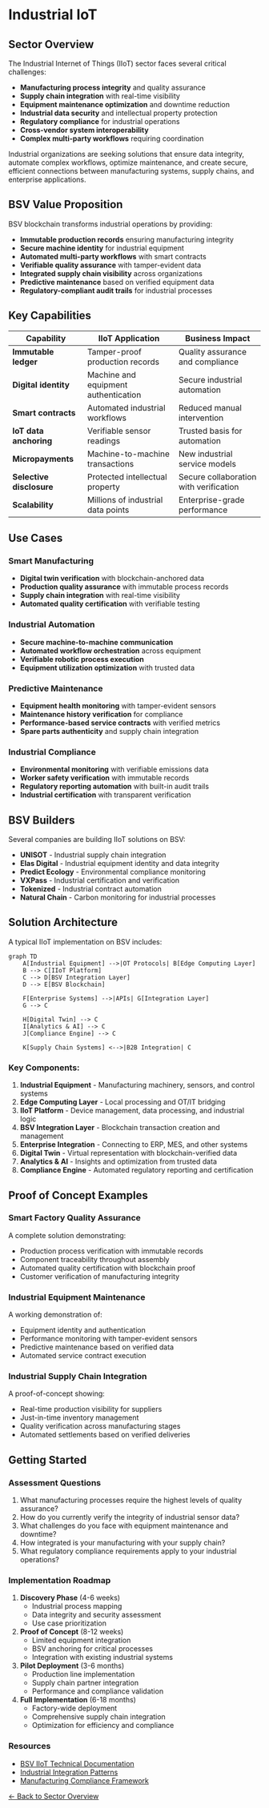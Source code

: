 # Industrial IoT

## Sector Overview

The Industrial Internet of Things (IIoT) sector faces several critical challenges:

* **Manufacturing process integrity** and quality assurance
* **Supply chain integration** with real-time visibility
* **Equipment maintenance optimization** and downtime reduction
* **Industrial data security** and intellectual property protection
* **Regulatory compliance** for industrial operations
* **Cross-vendor system interoperability**
* **Complex multi-party workflows** requiring coordination

Industrial organizations are seeking solutions that ensure data integrity, automate complex workflows, optimize maintenance, and create secure, efficient connections between manufacturing systems, supply chains, and enterprise applications.

## BSV Value Proposition

BSV blockchain transforms industrial operations by providing:

* **Immutable production records** ensuring manufacturing integrity
* **Secure machine identity** for industrial equipment
* **Automated multi-party workflows** with smart contracts
* **Verifiable quality assurance** with tamper-evident data
* **Integrated supply chain visibility** across organizations
* **Predictive maintenance** based on verified equipment data
* **Regulatory-compliant audit trails** for industrial processes

## Key Capabilities

| Capability               | IIoT Application                     | Business Impact                        |
| ------------------------ | ------------------------------------ | -------------------------------------- |
| **Immutable ledger**     | Tamper-proof production records      | Quality assurance and compliance       |
| **Digital identity**     | Machine and equipment authentication | Secure industrial automation           |
| **Smart contracts**      | Automated industrial workflows       | Reduced manual intervention            |
| **IoT data anchoring**   | Verifiable sensor readings           | Trusted basis for automation           |
| **Micropayments**        | Machine-to-machine transactions      | New industrial service models          |
| **Selective disclosure** | Protected intellectual property      | Secure collaboration with verification |
| **Scalability**          | Millions of industrial data points   | Enterprise-grade performance           |

## Use Cases

### Smart Manufacturing

* **Digital twin verification** with blockchain-anchored data
* **Production quality assurance** with immutable process records
* **Supply chain integration** with real-time visibility
* **Automated quality certification** with verifiable testing

### Industrial Automation

* **Secure machine-to-machine communication**
* **Automated workflow orchestration** across equipment
* **Verifiable robotic process execution**
* **Equipment utilization optimization** with trusted data

### Predictive Maintenance

* **Equipment health monitoring** with tamper-evident sensors
* **Maintenance history verification** for compliance
* **Performance-based service contracts** with verified metrics
* **Spare parts authenticity** and supply chain integration

### Industrial Compliance

* **Environmental monitoring** with verifiable emissions data
* **Worker safety verification** with immutable records
* **Regulatory reporting automation** with built-in audit trails
* **Industrial certification** with transparent verification

## BSV Builders

Several companies are building IIoT solutions on BSV:

* **UNISOT** - Industrial supply chain integration
* **Elas Digital** - Industrial equipment identity and data integrity
* **Predict Ecology** - Environmental compliance monitoring
* **VXPass** - Industrial certification and verification
* **Tokenized** - Industrial contract automation
* **Natural Chain** - Carbon monitoring for industrial processes

## Solution Architecture

A typical IIoT implementation on BSV includes:

```mermaid
graph TD
    A[Industrial Equipment] -->|OT Protocols| B[Edge Computing Layer]
    B --> C[IIoT Platform]
    C --> D[BSV Integration Layer]
    D --> E[BSV Blockchain]
    
    F[Enterprise Systems] -->|APIs| G[Integration Layer]
    G --> C
    
    H[Digital Twin] --> C
    I[Analytics & AI] --> C
    J[Compliance Engine] --> C
    
    K[Supply Chain Systems] <-->|B2B Integration| C
```

### Key Components:

1. **Industrial Equipment** - Manufacturing machinery, sensors, and control systems
2. **Edge Computing Layer** - Local processing and OT/IT bridging
3. **IIoT Platform** - Device management, data processing, and industrial logic
4. **BSV Integration Layer** - Blockchain transaction creation and management
5. **Enterprise Integration** - Connecting to ERP, MES, and other systems
6. **Digital Twin** - Virtual representation with blockchain-verified data
7. **Analytics & AI** - Insights and optimization from trusted data
8. **Compliance Engine** - Automated regulatory reporting and certification

## Proof of Concept Examples

### Smart Factory Quality Assurance

A complete solution demonstrating:

* Production process verification with immutable records
* Component traceability throughout assembly
* Automated quality certification with blockchain proof
* Customer verification of manufacturing integrity

### Industrial Equipment Maintenance

A working demonstration of:

* Equipment identity and authentication
* Performance monitoring with tamper-evident sensors
* Predictive maintenance based on verified data
* Automated service contract execution

### Industrial Supply Chain Integration

A proof-of-concept showing:

* Real-time production visibility for suppliers
* Just-in-time inventory management
* Quality verification across manufacturing stages
* Automated settlements based on verified deliveries

## Getting Started

### Assessment Questions

1. What manufacturing processes require the highest levels of quality assurance?
2. How do you currently verify the integrity of industrial sensor data?
3. What challenges do you face with equipment maintenance and downtime?
4. How integrated is your manufacturing with your supply chain?
5. What regulatory compliance requirements apply to your industrial operations?

### Implementation Roadmap

1. **Discovery Phase** (4-6 weeks)
   * Industrial process mapping
   * Data integrity and security assessment
   * Use case prioritization
2. **Proof of Concept** (8-12 weeks)
   * Limited equipment integration
   * BSV anchoring for critical processes
   * Integration with existing industrial systems
3. **Pilot Deployment** (3-6 months)
   * Production line implementation
   * Supply chain partner integration
   * Performance and compliance validation
4. **Full Implementation** (6-18 months)
   * Factory-wide deployment
   * Comprehensive supply chain integration
   * Optimization for efficiency and compliance

### Resources

* [BSV IIoT Technical Documentation](../../technical/04-examples/industrial-iot.md)
* [Industrial Integration Patterns](../../enterprise/integration-patterns.md)
* [Manufacturing Compliance Framework](broken-reference)

[← Back to Sector Overview](./)
